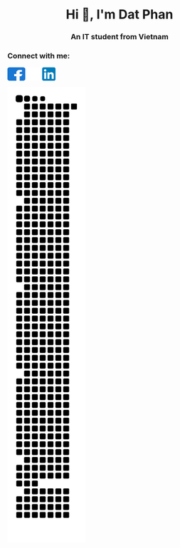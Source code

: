<h1 align="center">Hi 👋, I'm Dat Phan</h1>
<h3 align="center">An IT student from Vietnam</h3>

<h3 align="left">Connect with me:</h3>
<p align="left">
    <a href="https://www.facebook.com/profile.php?id=100011347858353" target="blank"><img align="center" src="./assets/facebook.svg" alt="facebook" height="30" width="40" /></a>
    <a href="https://twitter.com/pdquocdat" target="blank"><img align="center" src="./assets/X.svg" alt="X" height="30" /></a>
    <a href="https://www.linkedin.com/in/pdqdat" target="blank"><img align="center" src="./assets/linkedIn.svg" alt="LinkedIn" height="30" /></a>
</p>

![Snake SVG](https://github.com/pdqdat/pdqdat/blob/output/github-contribution-grid-snake.svg)

<!--
**pdqdat/pdqdat** is a ✨ _special_ ✨ repository because its `README.md` (this file) appears on your GitHub profile.

Here are some ideas to get you started:

- 🔭 I’m currently working on ...
- 🌱 I’m currently learning ...
- 👯 I’m looking to collaborate on ...
- 🤔 I’m looking for help with ...
- 💬 Ask me about ...
- 📫 How to reach me: ...
- 😄 Pronouns: ...
- ⚡ Fun fact: ...
-->
